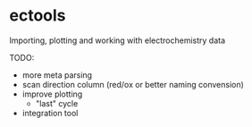# ectools
Importing, plotting and working with electrochemistry data

TODO:
* more meta parsing
* scan direction column (red/ox or better naming convension)
* improve plotting
    * "last" cycle
* integration tool
